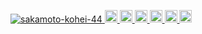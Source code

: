 <p align="left">
  <a href="https://github.com/sakamoto-kohei-44/sakamoto-kohei-44/">
    <img src="https://komarev.com/ghpvc/?username=sakamoto-kohei-44" alt="sakamoto-kohei-44" />
  </a>
  <a href="http://twitter.com/sakamoto-kohei-44">
    <img height="20" src="https://img.shields.io/twitter/follow/yutkat?label=Twitter&logo=twitter&style=flat" />
  </a>
  <a href="https://github.com/sakamoto-kohei-44">
    <img height="20" src="https://img.shields.io/github/followers/yutkat?label=follow&logo=github&style=flat" />
  </a>
  <a href="https://www.reddit.com/user/sakamoto-kohei-44">
    <img height="20" src="https://img.shields.io/reddit/user-karma/combined/yutkat?label=Reddit&logo=reddit&style=flat" />
  </a>
  <a href="https://stackoverflow.com/users/5720201/sakamoto-kohei-44">
    <img height="20" src="https://img.shields.io/stackexchange/stackoverflow/r/5720201?label=StackOverflow&logo=stack-overflow&style=flat" />
  </a>
  <a href="http://qiita.com/sakamoto-kohei-44">
    <img height="20" src="https://qiita-badge.apiapi.app/s/yutkat/posts.svg" />
  </a>
  <//qiita.com/sakamoto-kohei-44">
    <img height="20" src="https://qiita-badge.apiapi.app/s/yutkat/contributions.svg" />
  </a>
</p>
